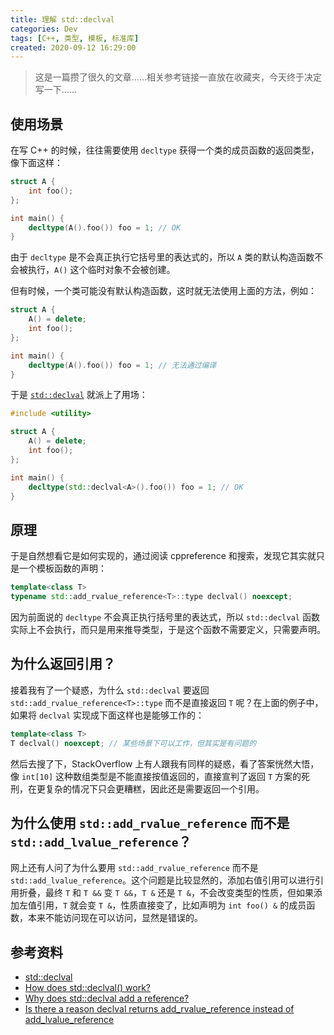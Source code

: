 ```yaml
---
title: 理解 std::declval
categories: Dev
tags: [C++, 类型, 模板, 标准库]
created: 2020-09-12 16:29:00
---
```


> 这是一篇攒了很久的文章……相关参考链接一直放在收藏夹，今天终于决定写一下……

## 使用场景

在写 C++ 的时候，往往需要使用 `decltype` 获得一个类的成员函数的返回类型，像下面这样：

```cpp
struct A {
    int foo();
};

int main() {
    decltype(A().foo()) foo = 1; // OK
}
```

由于 `decltype` 是不会真正执行它括号里的表达式的，所以 `A` 类的默认构造函数不会被执行，`A()` 这个临时对象不会被创建。

但有时候，一个类可能没有默认构造函数，这时就无法使用上面的方法，例如：

```cpp
struct A {
    A() = delete;
    int foo();
};

int main() {
    decltype(A().foo()) foo = 1; // 无法通过编译
}
```

于是 [`std::declval`](https://en.cppreference.com/w/cpp/utility/declval) 就派上了用场：

```cpp
#include <utility>

struct A {
    A() = delete;
    int foo();
};

int main() {
    decltype(std::declval<A>().foo()) foo = 1; // OK
}
```

## 原理

于是自然想看它是如何实现的，通过阅读 cppreference 和搜索，发现它其实就只是一个模板函数的声明：

```cpp
template<class T>
typename std::add_rvalue_reference<T>::type declval() noexcept;
```

因为前面说的 `decltype` 不会真正执行括号里的表达式，所以 `std::declval` 函数实际上不会执行，而只是用来推导类型，于是这个函数不需要定义，只需要声明。

## 为什么返回引用？

接着我有了一个疑惑，为什么 `std::declval` 要返回 `std::add_rvalue_reference<T>::type` 而不是直接返回 `T` 呢？在上面的例子中，如果将 `declval` 实现成下面这样也是能够工作的：

```cpp
template<class T>
T declval() noexcept; // 某些场景下可以工作，但其实是有问题的
```

然后去搜了下，StackOverflow 上有人跟我有同样的疑惑，看了答案恍然大悟，像 `int[10]` 这种数组类型是不能直接按值返回的，直接宣判了返回 `T` 方案的死刑，在更复杂的情况下只会更糟糕，因此还是需要返回一个引用。

## 为什么使用 `std::add_rvalue_reference` 而不是 `std::add_lvalue_reference`？

网上还有人问了为什么要用 `std::add_rvalue_reference` 而不是 `std::add_lvalue_reference`。这个问题是比较显然的，添加右值引用可以进行引用折叠，最终 `T` 和 `T &&` 变 `T &&`，`T &` 还是 `T &`，不会改变类型的性质，但如果添加左值引用，`T` 就会变 `T &`，性质直接变了，比如声明为 `int foo() &` 的成员函数，本来不能访问现在可以访问，显然是错误的。

## 参考资料

- [std::declval](https://en.cppreference.com/w/cpp/utility/declval)
- [How does std::declval<T>() work?](https://stackoverflow.com/questions/28532781/how-does-stddeclvalt-work)
- [Why does std::declval add a reference?](https://stackoverflow.com/questions/25707441/why-does-stddeclval-add-a-reference)
- [Is there a reason declval returns add_rvalue_reference instead of add_lvalue_reference](https://stackoverflow.com/questions/20303250/is-there-a-reason-declval-returns-add-rvalue-reference-instead-of-add-lvalue-ref/20303350#20303350)
